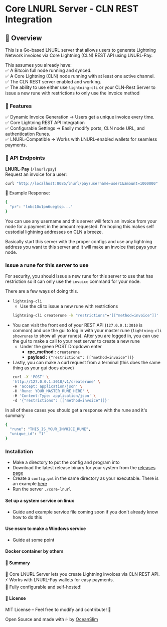 # Core LNURL Server - CLN REST Integration

## 📌 Overview

This is a Go-based LNURL server that allows users to generate Lightning Network invoices via Core Lightning (CLN) REST API using LNURL-Pay.

This assumes you already have:  
✅ A Bitcoin full node running and synced.  
✅ A Core Lightning (CLN) node running with at least one active channel.  
✅ The CLN REST server enabled and working.  
✅ The ability to use either use `lightning-cli` or your CLN-Rest Server to issue a new rune with restrictions to only use the invoice method

### 🚀 Features

✅ Dynamic Invoice Generation → Users get a unique invoice every time.  
✅ Core Lightning REST API Integration  
✅ Configurable Settings → Easily modify ports, CLN node URL, and authentication Runes.  
✅ LNURL-Compatible → Works with LNURL-enabled wallets for seamless payments.

### 📡 API Endpoints

**LNURL-Pay** (`/lnurl/pay`)  
Request an invoice for a user:

```bash
curl "http://localhost:8085/lnurl/pay?username=user1&amount=1000000"
```

🔹 Example Response:

```bash
{
  "pr": "lnbc10u1pn6uegtsp..."
}
```

You can use any username and this server will fetch an invoice from your node for a payment in the amount requested. I'm hoping this makes self custodial lightning addresses on CLN a breeze.

Basically start this server with the proper configs and use any lightning address you want to this server and it will make an invoice that pays your node.

### Issue a rune for this server to use

For security, you should issue a new rune for this server to use that has restriction so it can only use the `invoice` command for your node.

There are a few ways of doing this.

- `lightning-cli`
  - Use the cli to issue a new rune with restrictions
  ```bash
  lightning-cli createrune -k "restrictions"='[["method=invoice"]]'
  ```
- You can visit the front end of your REST API (`127.0.0.1:3010` is common) and use the gui to log in with your master rune (`lightning-cli showrunes` to show all your runes). After you are logged in, you can use the gui to make a call to your rest server to create a new rune
  - Under the green POST Dropdown enter
    - **rpc_method :** `createrune`
    - **payload :** `{"restrictions": [["method=invoice"]]}`
- Lastly, you can make a curl request from a terminal (this does the same thing as your gui does above)
  ```bash
  curl -X 'POST' \
  'http://127.0.0.1:3010/v1/createrune' \
  -H 'accept: application/json' \
  -H 'Rune: YOUR_MASTER_RUNE_HERE' \
  -H 'Content-Type: application/json' \
  -d '{"restrictions": [["method=invoice"]]}'
  ```

In all of these cases you should get a response with the rune and it's summary

```bash
{
  "rune": "THIS_IS_YOUR_INVOICE_RUNE",
  "unique_id": "1"
}
```

### Installation

- Make a directory to put the config and program into
- Download the latest release binary for your system from the [releases page](https://github.com/0ceanSlim/core-lnurl/releases/latest)
- Create a `config.yml` in the same directory as your executable. There is an example [here](https://github.com/0ceanSlim/core-lnurl/blob/main/example-config.yml)
- Run the server `./core-lnurl`

#### Set up a system service on linux

- Guide and example service file coming soon if you don't already know how to do this

#### Use nssm to make a Windows service

- Guide at some point

#### Docker container by others

#### 🎯 Summary

🚀 Core LNURL Server lets you create Lightning invoices via CLN REST API.  
⚡ Works with LNURL-Pay wallets for easy payments.  
🔧 Fully configurable and self-hosted!

#### 📝 License

MIT License – Feel free to modify and contribute! 🚀

Open Source and made with 💦 by [OceanSlim](https://njump.me/npub1zmc6qyqdfnllhnzzxr5wpepfpnzcf8q6m3jdveflmgruqvd3qa9sjv7f60)
